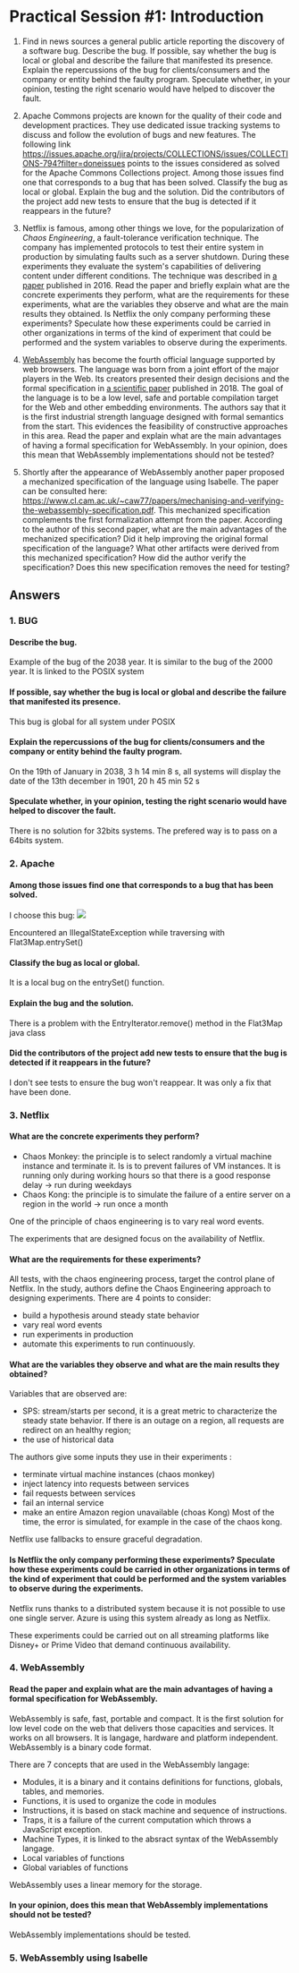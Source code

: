 # Practical Session #1: Introduction

1. Find in news sources a general public article reporting the discovery of a software bug. Describe the bug. If possible, say whether the bug is local or global and describe the failure that manifested its presence. Explain the repercussions of the bug for clients/consumers and the company or entity behind the faulty program. Speculate whether, in your opinion, testing the right scenario would have helped to discover the fault.

2. Apache Commons projects are known for the quality of their code and development practices. They use dedicated issue tracking systems to discuss and follow the evolution of bugs and new features. The following link https://issues.apache.org/jira/projects/COLLECTIONS/issues/COLLECTIONS-794?filter=doneissues points to the issues considered as solved for the Apache Commons Collections project. Among those issues find one that corresponds to a bug that has been solved. Classify the bug as local or global. Explain the bug and the solution. Did the contributors of the project add new tests to ensure that the bug is detected if it reappears in the future?

3. Netflix is famous, among other things we love, for the popularization of *Chaos Engineering*, a fault-tolerance verification technique. The company has implemented protocols to test their entire system in production by simulating faults such as a server shutdown. During these experiments they evaluate the system's capabilities of delivering content under different conditions. The technique was described in [a paper](https://arxiv.org/ftp/arxiv/papers/1702/1702.05843.pdf) published in 2016. Read the paper and briefly explain what are the concrete experiments they perform, what are the requirements for these experiments, what are the variables they observe and what are the main results they obtained. Is Netflix the only company performing these experiments? Speculate how these experiments could be carried in other organizations in terms of the kind of experiment that could be performed and the system variables to observe during the experiments.

4. [WebAssembly](https://webassembly.org/) has become the fourth official language supported by web browsers. The language was born from a joint effort of the major players in the Web. Its creators presented their design decisions and the formal specification in [a scientific paper](https://people.mpi-sws.org/~rossberg/papers/Haas,%20Rossberg,%20Schuff,%20Titzer,%20Gohman,%20Wagner,%20Zakai,%20Bastien,%20Holman%20-%20Bringing%20the%20Web%20up%20to%20Speed%20with%20WebAssembly.pdf) published in 2018. The goal of the language is to be a low level, safe and portable compilation target for the Web and other embedding environments. The authors say that it is the first industrial strength language designed with formal semantics from the start. This evidences the feasibility of constructive approaches in this area. Read the paper and explain what are the main advantages of having a formal specification for WebAssembly. In your opinion, does this mean that WebAssembly implementations should not be tested? 

5.  Shortly after the appearance of WebAssembly another paper proposed a mechanized specification of the language using Isabelle. The paper can be consulted here: https://www.cl.cam.ac.uk/~caw77/papers/mechanising-and-verifying-the-webassembly-specification.pdf. This mechanized specification complements the first formalization attempt from the paper. According to the author of this second paper, what are the main advantages of the mechanized specification? Did it help improving the original formal specification of the language? What other artifacts were derived from this mechanized specification? How did the author verify the specification? Does this new specification removes the need for testing?

## Answers

### 1. BUG

#### Describe the bug. 
Example of the bug of the 2038 year. It is similar to the bug of the 2000 year. It is linked to the POSIX system

#### If possible, say whether the bug is local or global and describe the failure that manifested its presence. 
This bug is global for all system under POSIX

#### Explain the repercussions of the bug for clients/consumers and the company or entity behind the faulty program. 

On the 19th of January in 2038, 3 h 14 min 8 s, all systems will display the date of the 13th december in 1901, 20 h 45 min 52 s

#### Speculate whether, in your opinion, testing the right scenario would have helped to discover the fault.

There is no solution for 32bits systems. The prefered way is to pass on a 64bits system.

### 2. Apache

#### Among those issues find one that corresponds to a bug that has been solved. 

I choose this bug:
![](https://issues.apache.org/jira/projects/COLLECTIONS/issues/COLLECTIONS-734?filter=doneissues)

Encountered an IllegalStateException while traversing with Flat3Map.entrySet()

#### Classify the bug as local or global. 
It is a local bug on the entrySet() function.

#### Explain the bug and the solution. 

There is a problem with the EntryIterator.remove() method in the Flat3Map java class

#### Did the contributors of the project add new tests to ensure that the bug is detected if it reappears in the future?

I don't see tests to ensure the bug won't reappear. It was only a fix that have been done.

### 3. Netflix

#### What are the concrete experiments they perform? 

- Chaos Monkey: the principle is to select randomly a virtual machine instance and terminate it. Is is to prevent failures of VM instances. It is running only during working hours so that there is a good response delay -> run during weekdays
- Chaos Kong: the principle is to simulate the failure of a entire server on a region in the world -> run once a month

One of the principle of chaos engineering is to vary real word events.

The experiments that are designed focus on the availability of Netflix.

#### What are the requirements for these experiments? 

All tests, with the chaos engineering process, target the control plane of Netflix.
In the study, authors define the Chaos Engineering approach to designing experiments. There are 4 points to consider:
- build a hypothesis around steady state behavior
- vary real word events
- run experiments in production
- automate this experiments to run continuously.



#### What are the variables they observe and what are the main results they obtained? 

Variables that are observed are:
- SPS: stream/starts per second, it is a great metric to characterize the steady state behavior. If there is an outage on a region, all requests are redirect on an healthy region;
- the use of historical data

The authors give some inputs they use in their experiments : 
- terminate virtual machine instances (chaos monkey)
- inject latency into requests between services
- fail requests between services
- fail an internal service
- make an entire Amazon region unavailable (choas Kong)
Most of the time, the error is simulated, for example in the case of the chaos kong.

Netflix use fallbacks to ensure graceful degradation.

#### Is Netflix the only company performing these experiments? Speculate how these experiments could be carried in other organizations in terms of the kind of experiment that could be performed and the system variables to observe during the experiments.

Netflix runs thanks to a distributed system because it is not possible to use one single server.
Azure is using this system already as long as Netflix.

These experiments could be carried out on all streaming platforms like Disney+ or Prime Video that demand continuous availability. 

### 4. WebAssembly

#### Read the paper and explain what are the main advantages of having a formal specification for WebAssembly. 

WebAssembly is safe, fast, portable and compact. It is the first solution for low level code on the web that delivers those capacities and services. 
It works on all browsers. It is langage, hardware and platform independent.
WebAssembly is a binary code format.

There are 7 concepts that are used in the WebAssembly langage:
- Modules, it is a binary and it contains definitions for functions, globals, tables, and memories.
- Functions, it is used to organize the code in modules
- Instructions, it is based on stack machine and sequence of instructions.
- Traps, it is a failure of the current computation which throws a JavaScript exception.
- Machine Types, it is linked to the absract syntax of the WebAssembly langage.
- Local variables of functions
- Global variables of functions

WebAssembly uses a linear memory for the storage.


#### In your opinion, does this mean that WebAssembly implementations should not be tested?

WebAssembly implementations should be tested.

### 5. WebAssembly using Isabelle

